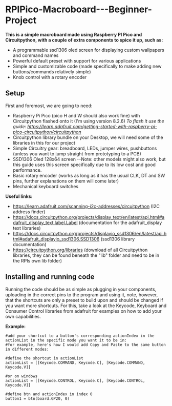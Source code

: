 # RPIPico-Macroboard---Beginner-Project
**This is a simple macroboard made using Raspberry PI Pico and Circuitpython, with a couple of extra components to spice it up, such as:**
- A programmable ssd1306 oled screen for displaying custom wallpapers and command names
- Powerful default preset with support for various applications
- Simple and customizable code (made specifically to make adding new buttons/commands relatively simple)
- Knob control with a rotary encoder

## Setup
First and foremost, we are going to need:
- Raspberry Pi Pico (pico H and W should also work fine) with Circuitpython flashed onto it (I'm using version 8.2.6)
      *To flash it use the guide: https://learn.adafruit.com/getting-started-with-raspberry-pi-pico-circuitpython/circuitpython*
- Circuitpython library bundle on your Desktop, we will need some of the libraries in this for our project
- Simple Circuitry gear: breadboard, LEDs, jumper wires, pushbuttons (unless you want to jump straight from prototyping to a PCB)
- SSD1306 Oled 128x64 screen --Note: other models might also work, but this guide uses this screen specifically due to its low cost and good performance.
- Basic rotary encoder (works as long as it has the usual CLK, DT and SW pins, further explanations on them will come later)
- Mechanical keyboard switches

**Useful links:**
- https://learn.adafruit.com/scanning-i2c-addresses/circuitpython (I2C address finder)
- https://docs.circuitpython.org/projects/display_text/en/latest/api.html#adafruit_display_text.label.Label (documentation for the adafruit_display text libraries)
- https://docs.circuitpython.org/projects/displayio_ssd1306/en/latest/api.html#adafruit_displayio_ssd1306.SSD1306 (ssd1306 library documentation)
- https://circuitpython.org/libraries (download of all Circuitpython libraries, they can be found beneath the "lib" folder and need to be in the RPIs own lib folder)

## Installing and running code
Running the code should be as simple as plugging in your components, uploading in the correct pins to the program and using it, note, however, that the shortcuts are only a preset to build upon and should be changed if you want more shortcuts.
For this, take a look at the Keycode, Keyboard and Consumer Control libraries from adafruit for examples on how to add your own capabilities.

**Example:**
``` python3
#add your shortcut to a button's corresponding actionIndex in the actionList in the specific mode you want it to be in:
#for example, here's how I would add Copy and Paste to the same button in different modes:

#define the shortcut in actionList
actionList = [[Keycode.COMMAND, Keycode.C], [Keycode.COMMAND, Keycode.V]]

#or on windows
actionList = [[Keycode.CONTROL, Keycode.C], [Keycode.CONTROL, Keycode.V]]

#define btn and actionIndex in index 0
button1 = btn(board.GP20, 0)
```
